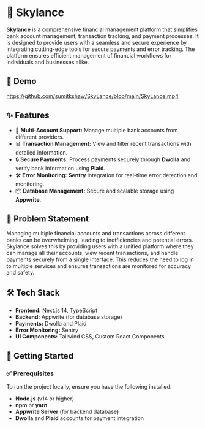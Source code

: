# 🚀 Skylance

**Skylance** is a comprehensive financial management platform that simplifies bank account management, transaction tracking, and payment processes. It is designed to provide users with a seamless and secure experience by integrating cutting-edge tools for secure payments and error tracking. The platform ensures efficient management of financial workflows for individuals and businesses alike.

## 🎯 Demo

https://github.com/sumitkshaw/SkyLance/blob/main/SkyLance.mp4


## ✨ Features

- 🔢 **Multi-Account Support:** Manage multiple bank accounts from different providers.
- 📊 **Transaction Management:** View and filter recent transactions with detailed information.
- 🔒 **Secure Payments:** Process payments securely through **Dwolla** and verify bank information using **Plaid**.
- 🛠️ **Error Monitoring:** **Sentry** integration for real-time error detection and monitoring.
- 📦 **Database Management:** Secure and scalable storage using **Appwrite**.

## 🧐 Problem Statement

Managing multiple financial accounts and transactions across different banks can be overwhelming, leading to inefficiencies and potential errors. Skylance solves this by providing users with a unified platform where they can manage all their accounts, view recent transactions, and handle payments securely from a single interface. This reduces the need to log in to multiple services and ensures transactions are monitored for accuracy and safety.

## 🛠️ Tech Stack

- **Frontend:** Next.js 14, TypeScript
- **Backend:** Appwrite (for database storage)
- **Payments:** Dwolla and Plaid
- **Error Monitoring:** Sentry
- **UI Components:** Tailwind CSS, Custom React Components

## 🚩 Getting Started

### ✅ Prerequisites

To run the project locally, ensure you have the following installed:

- **Node.js** (v14 or higher)
- **npm** or **yarn**
- **Appwrite Server** (for backend database)
- **Dwolla** and **Plaid** accounts for payment integration
